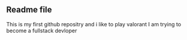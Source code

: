 
## Readme file 
This is my first github repositry and i like to play valorant 
I am trying to become a fullstack devloper 
